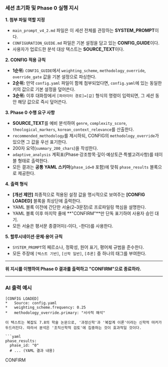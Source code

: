 ### 세션 초기화 및 Phase 0 실행 지시

**1. 첨부 파일 역할 지정**

* `main_prompt_v4_2.md` 파일은 이 세션 전체를 관장하는 **SYSTEM_PROMPT**이다.
* `CONFIGURATION_GUIDE.md` 파일은 기본 설정을 담고 있는 **CONFIG_GUIDE**이다.
* 사용자가 업로드한 분석 대상 텍스트는 **SOURCE_TEXT**이다.

**2. CONFIG 적용 규칙**

* **1순위:** `CONFIG_GUIDE`에서 `weighting_scheme`, `methodology_override`, `override_gate` 값을 기본 설정으로 파싱한다.
* **2순위:** 만약 `config.yaml` 파일이 함께 첨부되었다면, `config.yaml`에 있는 동일한 키의 값으로 기본 설정을 덮어쓴다.
* **3순위:** 이후 대화창에서 `[파라미터 경로]=[값]` 형식의 명령이 입력되면, 그 세션 동안 해당 값으로 즉시 덮어쓴다.

**3. Phase 0 수행 요구 사항**

* **SOURCE_TEXT**를 예비 분석하여 `genre`, `complexity_score`, `theological_markers`, `korean_context_relevance`를 산출한다.
* `recommended_methodology`를 제시하되, CONFIG의 `methodology_override`가 있으면 그 값을 우선 표기한다.
* 200자 요약(`summary_200_chars`)을 작성한다.
* `adaptive_analysis` 계획표(Phase·강조항목·깊이·예상토큰·특별고려사항)를 테이블 형태로 출력한다.
* 모든 결과는 **공통 YAML 스키마**(`phase_id=0` 포함)에 맞춰 `phase_results` 블록으로 제공한다.

**4. 출력 형식**

* **[개선 제안]** 최종적으로 적용된 설정 값을 명시적으로 보여주는 **[CONFIG LOADED]** 블록을 최상단에 출력한다.
* YAML 블록 이전에 간단한 서술(2–3문장)로 프로파일링 핵심을 설명한다.
* YAML 블록 이후 마지막 줄에 **"CONFIRM"**만 단독 표기하여 사용자 승인 대기.
* 모든 서술은 평서문 종결어미(-이다, -한다)를 사용한다.

**5. 할루시네이션·문체·용어 규칙**

* `SYSTEM_PROMPT`의 페르소나, 정확성, 원어 표기, 평어체 규범을 준수한다.
* 모든 주장에 `[텍스트 기반]`, `[신학 일반]`, `[추론]` 중 하나의 태그를 부여한다.

---
**위 지시를 이행하여 Phase 0 결과를 출력하고 "CONFIRM"으로 종료하라.**

---

### AI 출력 예시

```
[CONFIG LOADED]
*   Source: config.yaml
*   weighting_scheme.frequency: 0.25
*   methodology_override.primary: "서사적 해석"

이 텍스트는 복잡도 7.8의 학술 논문으로, '과정신학'과 '복잡계 이론'이라는 신학적 마커가 두드러진다. 따라서 분석은 '조직신학적 검토'에 집중하는 것이 효과적일 것이다.

```yaml
phase_results:
  phase_id: "0"
  # ... (YAML 결과 내용)
```

CONFIRM

```
